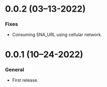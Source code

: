 # 0.0.2 (03–13-2022)

### Fixes

- Consuming SNA_URL using cellular network.

# 0.0.1 (10–24-2022)

### General

- First release.
